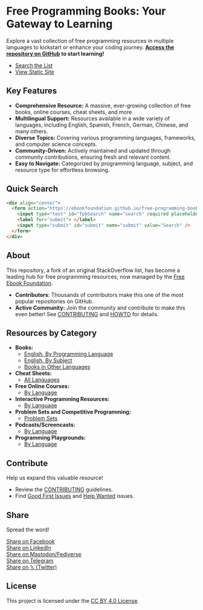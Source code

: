 # Free Programming Books: Your Gateway to Learning

Explore a vast collection of free programming resources in multiple languages to kickstart or enhance your coding journey.  **[Access the repository on GitHub](https://github.com/EbookFoundation/free-programming-books) to start learning!**

*   [Search the List](https://ebookfoundation.github.io/free-programming-books-search/)
*   [View Static Site](https://ebookfoundation.github.io/free-programming-books/)

## Key Features

*   **Comprehensive Resource:** A massive, ever-growing collection of free books, online courses, cheat sheets, and more.
*   **Multilingual Support:** Resources available in a wide variety of languages, including English, Spanish, French, German, Chinese, and many others.
*   **Diverse Topics:** Covering various programming languages, frameworks, and computer science concepts.
*   **Community-Driven:** Actively maintained and updated through community contributions, ensuring fresh and relevant content.
*   **Easy to Navigate:** Categorized by programming language, subject, and resource type for effortless browsing.

## Quick Search

```html
<div align="center">
  <form action="https://ebookfoundation.github.io/free-programming-books-search">
    <input type="text" id="fpbSearch" name="search" required placeholder="Search Book or Author"/>
    <label for="submit"> </label>
    <input type="submit" id="submit" name="submit" value="Search" />
  </form>
</div>
```

## About

This repository, a fork of an original StackOverflow list, has become a leading hub for free programming resources, now managed by the [Free Ebook Foundation](https://ebookfoundation.org).

*   **Contributors**: Thousands of contributors make this one of the most popular repositories on GitHub.
*   **Active Community:** Join the community and contribute to make this even better!  See [CONTRIBUTING](docs/CONTRIBUTING.md) and [HOWTO](docs/HOWTO.md) for details.

## Resources by Category

*   **Books:**
    *   [English, By Programming Language](books/free-programming-books-langs.md)
    *   [English, By Subject](books/free-programming-books-subjects.md)
    *   [Books in Other Languages](books/)
*   **Cheat Sheets:**
    *   [All Languages](more/free-programming-cheatsheets.md)
*   **Free Online Courses:**
    *   [By Language](courses/)
*   **Interactive Programming Resources:**
    *   [By Language](more/free-programming-interactive-tutorials-en.md)
*   **Problem Sets and Competitive Programming:**
    *   [Problem Sets](more/problem-sets-competitive-programming.md)
*   **Podcasts/Screencasts:**
    *   [By Language](casts/)
*   **Programming Playgrounds:**
    *   [By Language](more/free-programming-playgrounds.md)

## Contribute

Help us expand this valuable resource!

*   Review the [CONTRIBUTING](docs/CONTRIBUTING.md) guidelines.
*   Find [Good First Issues](https://github.com/EbookFoundation/free-programming-books/issues?q=is%3Aopen+is%3Aissue+label%3A%22good+first+issue%22) and [Help Wanted](https://github.com/EbookFoundation/free-programming-books/issues?q=is%3Aopen+is%3Aissue+label%3A%22help+wanted%22) issues.

## Share

Spread the word!

<div align="left" markdown="1">
<a href="https://www.facebook.com/share.php?u=https%3A%2F%2Fgithub.com%2FEbookFoundation%2Ffree-programming-books&p[images][0]=&p[title]=Free%20Programming%20Books&p[summary]=">Share on Facebook</a><br>
<a href="http://www.linkedin.com/shareArticle?mini=true&url=https://github.com/EbookFoundation/free-programming-books&title=Free%20Programming%20Books&summary=&source=">Share on LinkedIn</a><br>
<a href="https://toot.kytta.dev/?mini=true&url=https://github.com/EbookFoundation/free-programming-books&title=Free%20Programming%20Books&summary=&source=">Share on Mastodon/Fediverse</a><br>
<a href="https://t.me/share/url?url=https://github.com/EbookFoundation/free-programming-books">Share on Telegram</a><br>
<a href="https://twitter.com/intent/tweet?text=https://github.com/EbookFoundation/free-programming-books%0AFree%20Programming%20Books">Share on 𝕏 (Twitter)</a><br>
</div>

## License

This project is licensed under the [CC BY 4.0 License](LICENSE).